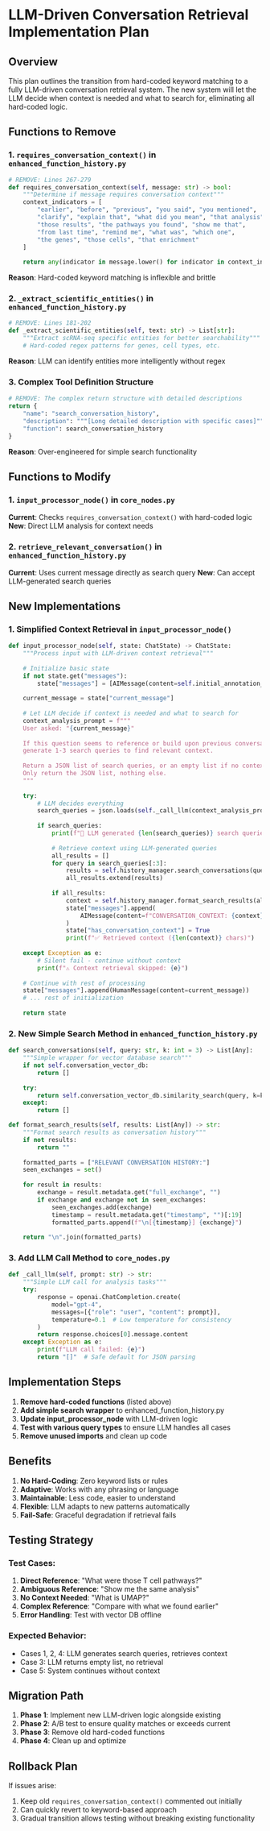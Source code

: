# LLM-Driven Conversation Retrieval Implementation Plan

## Overview
This plan outlines the transition from hard-coded keyword matching to a fully LLM-driven conversation retrieval system. The new system will let the LLM decide when context is needed and what to search for, eliminating all hard-coded logic.

## Functions to Remove

### 1. **`requires_conversation_context()`** in `enhanced_function_history.py`
```python
# REMOVE: Lines 267-279
def requires_conversation_context(self, message: str) -> bool:
    """Determine if message requires conversation context"""
    context_indicators = [
        "earlier", "before", "previous", "you said", "you mentioned", 
        "clarify", "explain that", "what did you mean", "that analysis",
        "those results", "the pathways you found", "show me that",
        "from last time", "remind me", "what was", "which one",
        "the genes", "those cells", "that enrichment"
    ]
    
    return any(indicator in message.lower() for indicator in context_indicators)
```
**Reason**: Hard-coded keyword matching is inflexible and brittle

### 2. **`_extract_scientific_entities()`** in `enhanced_function_history.py` 
```python
# REMOVE: Lines 181-202
def _extract_scientific_entities(self, text: str) -> List[str]:
    """Extract scRNA-seq specific entities for better searchability"""
    # Hard-coded regex patterns for genes, cell types, etc.
```
**Reason**: LLM can identify entities more intelligently without regex

### 3. **Complex Tool Definition Structure**
```python
# REMOVE: The complex return structure with detailed descriptions
return {
    "name": "search_conversation_history",
    "description": """[Long detailed description with specific cases]""",
    "function": search_conversation_history
}
```
**Reason**: Over-engineered for simple search functionality

## Functions to Modify

### 1. **`input_processor_node()`** in `core_nodes.py`
**Current**: Checks `requires_conversation_context()` with hard-coded logic
**New**: Direct LLM analysis for context needs

### 2. **`retrieve_relevant_conversation()`** in `enhanced_function_history.py`
**Current**: Uses current message directly as search query
**New**: Can accept LLM-generated search queries

## New Implementations

### 1. **Simplified Context Retrieval in `input_processor_node()`**
```python
def input_processor_node(self, state: ChatState) -> ChatState:
    """Process input with LLM-driven context retrieval"""
    
    # Initialize basic state
    if not state.get("messages"):
        state["messages"] = [AIMessage(content=self.initial_annotation_content)]
    
    current_message = state["current_message"]
    
    # Let LLM decide if context is needed and what to search for
    context_analysis_prompt = f"""
    User asked: "{current_message}"
    
    If this question seems to reference or build upon previous conversations, 
    generate 1-3 search queries to find relevant context.
    
    Return a JSON list of search queries, or an empty list if no context is needed.
    Only return the JSON list, nothing else.
    """
    
    try:
        # LLM decides everything
        search_queries = json.loads(self._call_llm(context_analysis_prompt))
        
        if search_queries:
            print(f"🧠 LLM generated {len(search_queries)} search queries")
            
            # Retrieve context using LLM-generated queries
            all_results = []
            for query in search_queries[:3]:
                results = self.history_manager.search_conversations(query, k=2)
                all_results.extend(results)
            
            if all_results:
                context = self.history_manager.format_search_results(all_results)
                state["messages"].append(
                    AIMessage(content=f"CONVERSATION_CONTEXT: {context}")
                )
                state["has_conversation_context"] = True
                print(f"✅ Retrieved context ({len(context)} chars)")
        
    except Exception as e:
        # Silent fail - continue without context
        print(f"⚠️ Context retrieval skipped: {e}")
    
    # Continue with rest of processing
    state["messages"].append(HumanMessage(content=current_message))
    # ... rest of initialization
    
    return state
```

### 2. **New Simple Search Method in `enhanced_function_history.py`**
```python
def search_conversations(self, query: str, k: int = 3) -> List[Any]:
    """Simple wrapper for vector database search"""
    if not self.conversation_vector_db:
        return []
    
    try:
        return self.conversation_vector_db.similarity_search(query, k=k)
    except:
        return []

def format_search_results(self, results: List[Any]) -> str:
    """Format search results as conversation history"""
    if not results:
        return ""
    
    formatted_parts = ["RELEVANT CONVERSATION HISTORY:"]
    seen_exchanges = set()
    
    for result in results:
        exchange = result.metadata.get("full_exchange", "")
        if exchange and exchange not in seen_exchanges:
            seen_exchanges.add(exchange)
            timestamp = result.metadata.get("timestamp", "")[:19]
            formatted_parts.append(f"\n[{timestamp}] {exchange}")
    
    return "\n".join(formatted_parts)
```

### 3. **Add LLM Call Method to `core_nodes.py`**
```python
def _call_llm(self, prompt: str) -> str:
    """Simple LLM call for analysis tasks"""
    try:
        response = openai.ChatCompletion.create(
            model="gpt-4",
            messages=[{"role": "user", "content": prompt}],
            temperature=0.1  # Low temperature for consistency
        )
        return response.choices[0].message.content
    except Exception as e:
        print(f"LLM call failed: {e}")
        return "[]"  # Safe default for JSON parsing
```

## Implementation Steps

1. **Remove hard-coded functions** (listed above)
2. **Add simple search wrapper** to enhanced_function_history.py
3. **Update input_processor_node** with LLM-driven logic
4. **Test with various query types** to ensure LLM handles all cases
5. **Remove unused imports** and clean up code

## Benefits

1. **No Hard-Coding**: Zero keyword lists or rules
2. **Adaptive**: Works with any phrasing or language
3. **Maintainable**: Less code, easier to understand
4. **Flexible**: LLM adapts to new patterns automatically
5. **Fail-Safe**: Graceful degradation if retrieval fails

## Testing Strategy

### Test Cases:
1. **Direct Reference**: "What were those T cell pathways?"
2. **Ambiguous Reference**: "Show me the same analysis"  
3. **No Context Needed**: "What is UMAP?"
4. **Complex Reference**: "Compare with what we found earlier"
5. **Error Handling**: Test with vector DB offline

### Expected Behavior:
- Cases 1, 2, 4: LLM generates search queries, retrieves context
- Case 3: LLM returns empty list, no retrieval
- Case 5: System continues without context

## Migration Path

1. **Phase 1**: Implement new LLM-driven logic alongside existing
2. **Phase 2**: A/B test to ensure quality matches or exceeds current
3. **Phase 3**: Remove old hard-coded functions
4. **Phase 4**: Clean up and optimize

## Rollback Plan

If issues arise:
1. Keep old `requires_conversation_context()` commented out initially
2. Can quickly revert to keyword-based approach
3. Gradual transition allows testing without breaking existing functionality